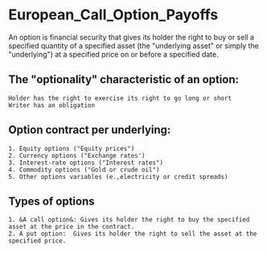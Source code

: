 # European_Call_Option_Payoffs
An option is financial security that gives its holder the right to buy or sell a specified quantity of a specified asset (the "underlying asset" or simply the "underlying") at a specified price on or before a specified date.

## The "optionality" characteristic of an option:

    Holder has the right to exercise its right to go long or short
    Writer has an obligation 

  ## Option contract per underlying:
  
    1. Equity options ("Equity prices")
    2. Currency options ("Exchange rates')
    3. Interest-rate options ("Interest rates")
    4. Commodity options ("Gold or crude oil")
    5. Other options variables (e.,electricity or credit spreads)


## Types of options

    1. &A call option&: Gives its holder the right to buy the specified asset at the price in the contract.
    2. A put option:  Gives its holder the right to sell the asset at the specified price.
